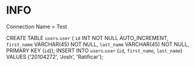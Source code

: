 # INFO

Connection Name = Test


CREATE TABLE `users`.`user` (
  `id` INT NOT NULL AUTO_INCREMENT,
  `first_name` VARCHAR(45) NOT NULL,
  `last_name` VARCHAR(45) NOT NULL,
  PRIMARY KEY (`id`));
INSERT INTO `users`.`user` (`id`, `first_name`, `last_name`) VALUES ('20104272', 'Josh', 'Ratificar');
